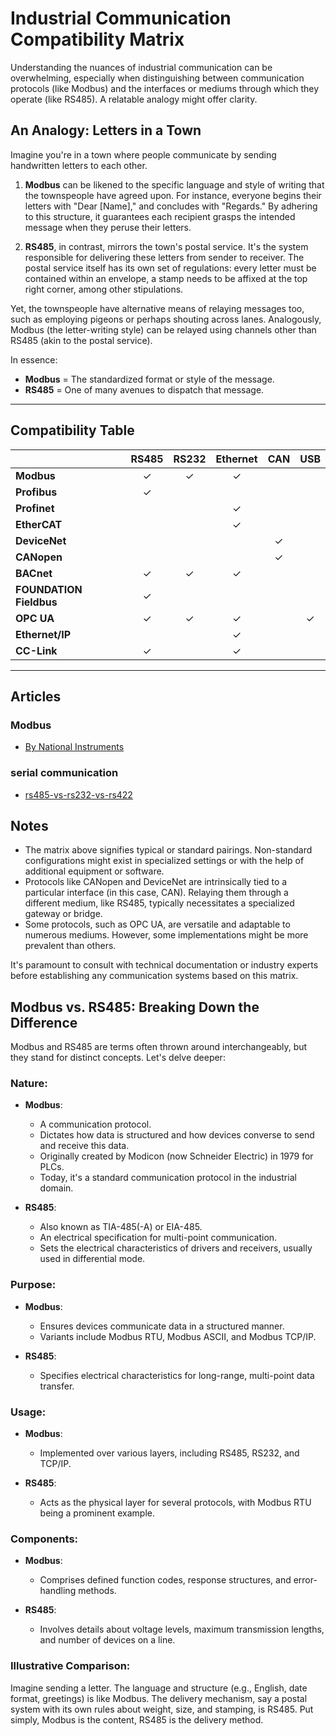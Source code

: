 # Industrial Communication Compatibility Matrix

Understanding the nuances of industrial communication can be overwhelming, especially when distinguishing between communication protocols (like Modbus) and the interfaces or mediums through which they operate (like RS485). A relatable analogy might offer clarity.

## An Analogy: Letters in a Town

Imagine you're in a town where people communicate by sending handwritten letters to each other.

1. **Modbus** can be likened to the specific language and style of writing that the townspeople have agreed upon. For instance, everyone begins their letters with "Dear [Name]," and concludes with "Regards." By adhering to this structure, it guarantees each recipient grasps the intended message when they peruse their letters.

2. **RS485**, in contrast, mirrors the town's postal service. It's the system responsible for delivering these letters from sender to receiver. The postal service itself has its own set of regulations: every letter must be contained within an envelope, a stamp needs to be affixed at the top right corner, among other stipulations.

Yet, the townspeople have alternative means of relaying messages too, such as employing pigeons or perhaps shouting across lanes. Analogously, Modbus (the letter-writing style) can be relayed using channels other than RS485 (akin to the postal service).

In essence:
- **Modbus** = The standardized format or style of the message.
- **RS485** = One of many avenues to dispatch that message.

---

## Compatibility Table

|                     | RS485 | RS232 | Ethernet | CAN   | USB    |
|---------------------|:-----:|:-----:|:--------:|:-----:|:------:|
| **Modbus**          | ✓     | ✓     | ✓        |       |        |
| **Profibus**        | ✓     |       |          |       |        |
| **Profinet**        |       |       | ✓        |       |        |
| **EtherCAT**        |       |       | ✓        |       |        |
| **DeviceNet**       |       |       |          | ✓     |        |
| **CANopen**         |       |       |          | ✓     |        |
| **BACnet**          | ✓     | ✓     | ✓        |       |        |
| **FOUNDATION Fieldbus** | ✓ |       |          |       |        |
| **OPC UA**          | ✓     | ✓     | ✓        |       | ✓      |
| **Ethernet/IP**     |       |       | ✓        |       |        |
| **CC-Link**         | ✓     |       | ✓        |       |        |

---

## Articles
### Modbus

- [By National Instruments](https://www.ni.com/en/shop/seamlessly-connect-to-third-party-devices-and-supervisory-system/the-modbus-protocol-in-depth.html)

### serial communication

- [rs485-vs-rs232-vs-rs422](https://allmeteo.com/rs485-vs-rs232-vs-rs422)

## Notes

- The matrix above signifies typical or standard pairings. Non-standard configurations might exist in specialized settings or with the help of additional equipment or software.
- Protocols like CANopen and DeviceNet are intrinsically tied to a particular interface (in this case, CAN). Relaying them through a different medium, like RS485, typically necessitates a specialized gateway or bridge.
- Some protocols, such as OPC UA, are versatile and adaptable to numerous mediums. However, some implementations might be more prevalent than others.

It's paramount to consult with technical documentation or industry experts before establishing any communication systems based on this matrix.

## Modbus vs. RS485: Breaking Down the Difference

Modbus and RS485 are terms often thrown around interchangeably, but they stand for distinct concepts. Let's delve deeper:

### **Nature:**

- **Modbus**: 
  - A communication protocol.
  - Dictates how data is structured and how devices converse to send and receive this data.
  - Originally created by Modicon (now Schneider Electric) in 1979 for PLCs.
  - Today, it's a standard communication protocol in the industrial domain.
  
- **RS485**:
  - Also known as TIA-485(-A) or EIA-485.
  - An electrical specification for multi-point communication.
  - Sets the electrical characteristics of drivers and receivers, usually used in differential mode.

### **Purpose:**

- **Modbus**: 
  - Ensures devices communicate data in a structured manner.
  - Variants include Modbus RTU, Modbus ASCII, and Modbus TCP/IP.
  
- **RS485**:
  - Specifies electrical characteristics for long-range, multi-point data transfer.

### **Usage:**

- **Modbus**: 
  - Implemented over various layers, including RS485, RS232, and TCP/IP.
  
- **RS485**:
  - Acts as the physical layer for several protocols, with Modbus RTU being a prominent example.

### **Components:**

- **Modbus**: 
  - Comprises defined function codes, response structures, and error-handling methods.
  
- **RS485**:
  - Involves details about voltage levels, maximum transmission lengths, and number of devices on a line.

### **Illustrative Comparison:**

Imagine sending a letter. The language and structure (e.g., English, date format, greetings) is like Modbus. The delivery mechanism, say a postal system with its own rules about weight, size, and stamping, is RS485. Put simply, Modbus is the content, RS485 is the delivery method.



